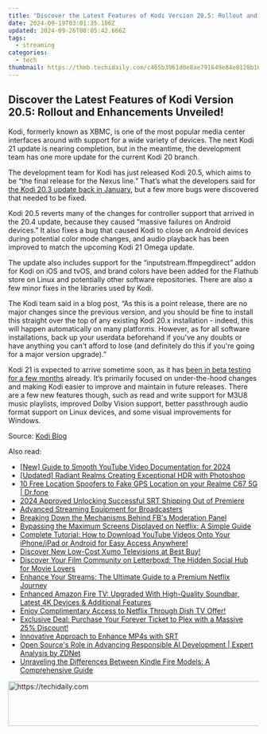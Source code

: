 ```yaml
---
title: "Discover the Latest Features of Kodi Version 20.5: Rollout and Enhancements Unveiled!"
date: 2024-09-19T03:01:35.106Z
updated: 2024-09-26T08:05:42.666Z
tags:
  - streaming
categories:
  - tech
thumbnail: https://thmb.techidaily.com/c465b3961d0e8ae791649e84e8128b1614e8e09e935ed979e13eb915c45489fc.jpg
---
```


## Discover the Latest Features of Kodi Version 20.5: Rollout and Enhancements Unveiled!

Kodi, formerly known as XBMC, is one of the most popular media center interfaces around with support for a wide variety of devices. The next Kodi 21 update is nearing completion, but in the meantime, the development team has one more update for the current Kodi 20 branch.

 The development team for Kodi has just released Kodi 20.5, which aims to be “the final release for the Nexus line.” That’s what the developers said for [the Kodi 20.3 update back in January](https://win-solutions.techidaily.com/how-to-overcome-common-errors-troubleshooting-fortnite-loading-failures/), but a few more bugs were discovered that needed to be fixed.

 Kodi 20.5 reverts many of the changes for controller support that arrived in the 20.4 update, because they caused “massive failures on Android devices.” It also fixes a bug that caused Kodi to close on Android devices during potential color mode changes, and audio playback has been improved to match the upcoming Kodi 21 Omega update.

 The update also includes support for the “inputstream.ffmpegdirect” addon for Kodi on iOS and tvOS, and brand colors have been added for the Flathub store on Linux and potentially other software repositories. There are also a few minor fixes in the libraries used by Kodi.

 The Kodi team said in a blog post, “As this is a point release, there are no major changes since the previous version, and you should be fine to install this straight over the top of any existing Kodi 20.x installation - indeed, this will happen automatically on many platforms. However, as for all software installations, back up your userdata beforehand if you've any doubts or have anything you can't afford to lose (and definitely do this if you're going for a major version upgrade).”

 Kodi 21 is expected to arrive sometime soon, as it has [been in beta testing for a few months](https://win-able.techidaily.com/fixing-your-account-after-being-hit-by-the-newest-dota-2-cheat-detector/) already. It’s primarily focused on under-the-hood changes and making Kodi easier to improve and maintain in future releases. There are a few new features though, such as read and write support for M3U8 music playlists, improved Dolby Vision support, better passthrough audio format support on Linux devices, and some visual improvements for Windows.

 Source: [Kodi Blog](https://kodi.tv/article/kodi-20-5-nexus-release/)

<ins class="adsbygoogle"
     style="display:block"
     data-ad-format="autorelaxed"
     data-ad-client="ca-pub-7571918770474297"
     data-ad-slot="1223367746"></ins>

<ins class="adsbygoogle"
     style="display:block"
     data-ad-client="ca-pub-7571918770474297"
     data-ad-slot="8358498916"
     data-ad-format="auto"
     data-full-width-responsive="true"></ins>

<span class="atpl-alsoreadstyle">Also read:</span>
<div><ul>
<li><a href="https://screen-mirroring-recording.techidaily.com/new-guide-to-smooth-youtube-video-documentation-for-2024/"><u>[New] Guide to Smooth YouTube Video Documentation for 2024</u></a></li>
<li><a href="https://extra-skills.techidaily.com/updated-radiant-realms-creating-exceptional-hdr-with-photoshop/"><u>[Updated] Radiant Realms Creating Exceptional HDR with Photoshop</u></a></li>
<li><a href="https://android-location.techidaily.com/10-free-location-spoofers-to-fake-gps-location-on-your-realme-c67-5g-drfone-by-drfone-virtual/"><u>10 Free Location Spoofers to Fake GPS Location on your Realme C67 5G | Dr.fone</u></a></li>
<li><a href="https://fox-glue.techidaily.com/2024-approved-unlocking-successful-srt-shipping-out-of-premiere/"><u>2024 Approved Unlocking Successful SRT Shipping Out of Premiere</u></a></li>
<li><a href="https://extra-tips.techidaily.com/advanced-streaming-equipment-for-broadcasters/"><u>Advanced Streaming Equipment for Broadcasters</u></a></li>
<li><a href="https://facebook.techidaily.com/breaking-down-the-mechanisms-behind-fbs-moderation-panel/"><u>Breaking Down the Mechanisms Behind FB's Moderation Panel</u></a></li>
<li><a href="https://media-tips.techidaily.com/bypassing-the-maximum-screens-displayed-on-netflix-a-simple-guide/"><u>Bypassing the Maximum Screens Displayed on Netflix: A Simple Guide</u></a></li>
<li><a href="https://media-tips.techidaily.com/complete-tutorial-how-to-download-youtube-videos-onto-your-iphoneipad-or-android-for-easy-access-anywhere/"><u>Complete Tutorial: How to Download YouTube Videos Onto Your iPhone/iPad or Android for Easy Access Anywhere!</u></a></li>
<li><a href="https://media-tips.techidaily.com/discover-new-low-cost-xumo-televisions-at-best-buy/"><u>Discover New Low-Cost Xumo Televisions at Best Buy!</u></a></li>
<li><a href="https://media-tips.techidaily.com/discover-your-film-community-on-letterboxd-the-hidden-social-hub-for-movie-lovers/"><u>Discover Your Film Community on Letterboxd: The Hidden Social Hub for Movie Lovers</u></a></li>
<li><a href="https://media-tips.techidaily.com/enhance-your-streams-the-ultimate-guide-to-a-premium-netflix-journey/"><u>Enhance Your Streams: The Ultimate Guide to a Premium Netflix Journey</u></a></li>
<li><a href="https://media-tips.techidaily.com/enhanced-amazon-fire-tv-upgraded-with-high-quality-soundbar-latest-4k-devices-and-additional-features/"><u>Enhanced Amazon Fire TV: Upgraded With High-Quality Soundbar, Latest 4K Devices & Additional Features</u></a></li>
<li><a href="https://media-tips.techidaily.com/enjoy-complimentary-access-to-netflix-through-dish-tv-offer/"><u>Enjoy Complimentary Access to Netflix Through Dish TV Offer!</u></a></li>
<li><a href="https://media-tips.techidaily.com/exclusive-deal-purchase-your-forever-ticket-to-plex-with-a-massive-25-discount/"><u>Exclusive Deal: Purchase Your Forever Ticket to Plex with a Massive 25% Discount!</u></a></li>
<li><a href="https://extra-lessons.techidaily.com/innovative-approach-to-enhance-mp4s-with-srt/"><u>Innovative Approach to Enhance MP4s with SRT</u></a></li>
<li><a href="https://app-tips.techidaily.com/open-sources-role-in-advancing-responsible-ai-development-expert-analysis-by-zdnet/"><u>Open Source's Role in Advancing Responsible AI Development | Expert Analysis by ZDNet</u></a></li>
<li><a href="https://tech-haven.techidaily.com/unraveling-the-differences-between-kindle-fire-models-a-comprehensive-guide/"><u>Unraveling the Differences Between Kindle Fire Models: A Comprehensive Guide</u></a></li>
</ul></div>

<!-- affiliate ads begin -->
<a href="https://appsumo.8odi.net/c/5597632/2137380/7443" target="_top" id="2137380">
  <img src="//a.impactradius-go.com/display-ad/7443-2137380" border="0" alt="https://techidaily.com" width="728" height="90"/>
</a>
<img height="0" width="0" src="https://appsumo.8odi.net/i/5597632/2137380/7443" style="position:absolute;visibility:hidden;" border="0" />
<!-- affiliate ads end -->

